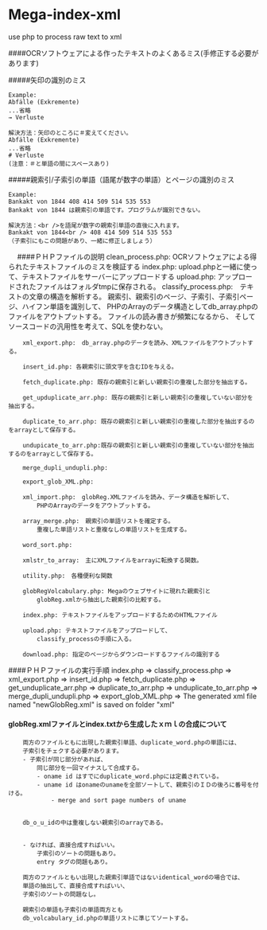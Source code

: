 Mega-index-xml
==============

use php to process raw text to xml

####OCRソフトウェアによる作ったテキストのよくあるミス(手修正する必要があります)

#####矢印の識別のミス

    Example:
    Abfälle (Exkremente)
    ...省略
    → Verluste
     
    解決方法：矢印のところに＃変えてください。
    Abfälle (Exkremente)
    ...省略
    # Verluste
    (注意：＃と単語の間にスペースあり)
    
#####親索引/子索引の単語（語尾が数字の単語）とページの識別のミス   

    Example:
    Bankakt von 1844 408 414 509 514 535 553
    Bankakt von 1844 は親索引の単語です。プログラムが識別できない。
    
    解決方法：<br />を語尾が数字の親索引単語の直後に入れます。
    Bankakt von 1844<br /> 408 414 509 514 535 553
    （子索引にもこの問題があり、一緒に修正しましょう）
 　
####ＰＨＰファイルの説明
        clean_process.php: OCRソフトウェアによる得られたテキストファイルのミスを検証する
        index.php: upload.phpと一緒に使って、テキストファイルをサーバーにアップロードする
        upload.php: アップロードされたファイルはフォルダtmpに保存される。
        classify_process.php:　テキストの文章の構造を解析する。
            親索引、親索引のページ、子索引、子索引ページ、ハイフン単語を識別して、
            PHPのArrayのデータ構造としてdb_array.phpのファイルをアウトプットする。
            ファイルの読み書きが頻繁になるから、
            そしてソースコードの汎用性を考えて、SQLを使わない。

        xml_export.php:　db_array.phpのデータを読み、XMLファイルをアウトプットする。

        insert_id.php: 各親索引に頭文字を含むIDを与える。

        fetch_duplicate.php: 既存の親索引と新しい親索引の重複した部分を抽出する。

        get_upduplicate_arr.php: 既存の親索引と新しい親索引の重複していない部分を抽出する。

        duplicate_to_arr.php: 既存の親索引と新しい親索引の重複した部分を抽出するのをarrayとして保存する。

        undupicate_to_arr.php:既存の親索引と新しい親索引の重複していない部分を抽出するのをarrayとして保存する。

        merge_dupli_undupli.php:

        export_glob_XML.php:

        xml_import.php:　globReg.XMLファイルを読み、データ構造を解析して、
            PHPのArrayのデータをアウトプットする。

        array_merge.php:　親索引の単語リストを確定する。
            重複した単語リストと重複なしの単語リストを生成する。

        word_sort.php:　

        xmlstr_to_array:　主にXMLファイルをarrayに転換する関数。

        utility.php:　各種便利な関数

        globRegVolcabulary.php: Megaのウェブサイトに現れた親索引と
            globReg.xmlから抽出した親索引の比較する。

        index.php: テキストファイルをアップロードするためのHTMLファイル

        upload.php: テキストファイルをアップロードして、
            classify_processの手順に入る。
            
        download.php: 指定のページからダウンロードするファイルの識別する



####ＰＨＰファイルの実行手順
	index.php =>
    classify_process.php =>
	xml_export.php =>
    insert_id.php =>
    fetch_duplicate.php =>
    get_unduplicate_arr.php =>
    duplicate_to_arr.php =>
    unduplicate_to_arr.php =>
    merge_dupli_undupli.php => 
    export_glob_XML.php =>
        The generated xml file named "newGlobReg.xml" is saved on folder "xml"



#### globReg.xmlファイルとindex.txtから生成したｘｍｌの合成について
        両方のファイルともに出現した親索引単語、duplicate_word.phpの単語には、
        子索引をチェクする必要があります。
        - 子索引が同じ部分があれば、
            同じ部分を一回マイナスして合成する。
            - oname id はすでにduplicate_word.phpには定義されている。
            - uname id はonameのunameを全部ソートして、親索引のＩＤの後ろに番号を付ける。
                - merge and sort page numbers of uname


        db_o_u_idの中は重複しない親索引のarrayである。
        

        - なければ、直接合成すればいい。
            子索引のソートの問題もあり。
            entry タグの問題もあり。

        両方のファイルともい出現した親索引単語ではないidentical_wordの場合では、
        単語の抽出して、直接合成すればいい、
        子索引のソートの問題なし。

        親索引の単語も子索引の単語両方とも
        db_volcabulary_id.phpの単語リストに準じてソートする。
